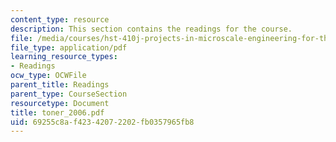 ```yaml
---
content_type: resource
description: This section contains the readings for the course.
file: /media/courses/hst-410j-projects-in-microscale-engineering-for-the-life-sciences-spring-2007/69255c8af42342072202fb0357965fb8_toner_2006.pdf
file_type: application/pdf
learning_resource_types:
- Readings
ocw_type: OCWFile
parent_title: Readings
parent_type: CourseSection
resourcetype: Document
title: toner_2006.pdf
uid: 69255c8a-f423-4207-2202-fb0357965fb8
---
```

